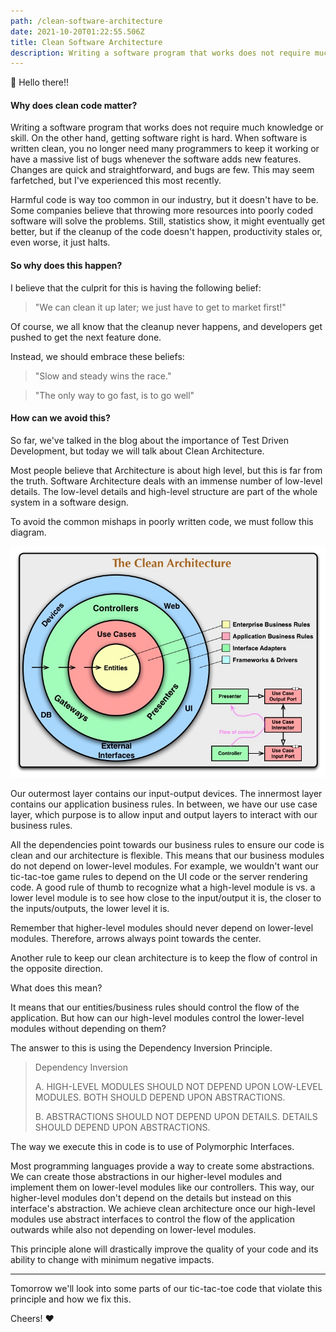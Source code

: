 ```yaml
---
path: /clean-software-architecture
date: 2021-10-20T01:22:55.506Z
title: Clean Software Architecture
description: Writing a software program that works does not require much knowledge or skill. On the other hand, getting software right is hard. When software is written clean, you no longer need many programmers to keep it working or have a massive list of bugs whenever the software adds new features.
---
```


👋 Hello there!!

#### Why does clean code matter?
Writing a software program that works does not require much knowledge or skill.
On the other hand, getting software right is hard. When software is written clean, you no longer need many programmers to keep 
it working or have a massive list of bugs whenever the software adds new features.
Changes are quick and straightforward, and bugs are few. This may seem farfetched, but I've experienced this most recently.

Harmful code is way too common in our industry, but it doesn't have to be.
Some companies believe that throwing more resources into poorly coded software
will solve the problems. Still, statistics show, it might eventually get better,
but if the cleanup of the code doesn't happen, productivity stales or, even worse, it just halts.

#### So why does this happen?

I believe that the culprit for this is having the following belief:
> "We can clean it up later; we just have to get to market first!"

Of course, we all know that the cleanup never happens, and developers get pushed to get the next feature done.

Instead, we should embrace these beliefs:
> "Slow and steady wins the race."

> "The only way to go fast, is to go well"

#### How can we avoid this?

So far, we've talked in the blog about the importance of Test Driven Development, but today we will talk about Clean Architecture.

Most people believe that Architecture is about high level, but this is far from the truth. Software Architecture deals with an immense number of low-level details. The low-level details and high-level structure are part of the whole system in a software design.

To avoid the common mishaps in poorly written code, we must follow this diagram.

![Clean Architecture](../assets/CleanArchitecture.jpeg)

Our outermost layer contains our input-output devices. The innermost layer contains our application business rules. In between, we have our use case layer, which purpose is to allow input and output layers to interact with our business rules.

All the dependencies point towards our business rules to ensure our code is clean and our architecture is flexible. This means that our business modules do not depend on lower-level modules. For example, we wouldn't want our tic-tac-toe game rules to depend on the UI code or the server rendering code. A good rule of thumb to recognize what a high-level module is vs. a lower level module is to see how close to the input/output it is, the closer to the inputs/outputs, the lower level it is.

 Remember that higher-level modules should never depend on lower-level modules. Therefore, arrows always point towards the center.

Another rule to keep our clean architecture is to keep the flow of control in the opposite direction.

What does this mean?

It means that our entities/business rules should control the flow of the application. But how can our high-level modules control the lower-level modules without depending on them? 

The answer to this is using the Dependency Inversion Principle.

> Dependency Inversion
>
> A. HIGH-LEVEL MODULES SHOULD NOT DEPEND UPON LOW-LEVEL MODULES. BOTH SHOULD DEPEND UPON ABSTRACTIONS.
>
> B. ABSTRACTIONS SHOULD NOT DEPEND UPON DETAILS. DETAILS SHOULD DEPEND UPON ABSTRACTIONS.

The way we execute this in code is to use of Polymorphic Interfaces.

Most programming languages provide a way to create some abstractions. We can create those abstractions in our higher-level 
modules and implement them on lower-level modules like our controllers. This way, our higher-level modules don't depend
on the details but instead on this interface's abstraction. We achieve clean architecture once our high-level modules use abstract interfaces to control the flow of the application 
outwards while also not depending on lower-level modules.

This principle alone will drastically improve the quality of your code and its ability to change with minimum negative impacts.
 
-----

Tomorrow we'll look into some parts of our tic-tac-toe code that violate this principle and how we fix this.

Cheers! ❤️

